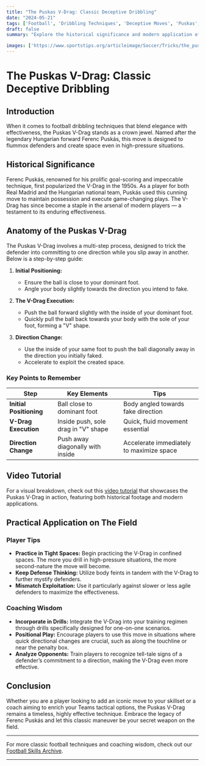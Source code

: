 ```yaml
---
title: "The Puskas V-Drag: Classic Deceptive Dribbling"
date: "2024-05-21"
tags: ['Football', 'Dribbling Techniques', 'Deceptive Moves', 'Puskas', 'Skills', 'Soccer History', 'Player Tips', 'Coaching Wisdom', 'Tricks']
draft: false
summary: "Explore the historical significance and modern application of the Puskas V-Drag to leave defenders in the dust with this timeless dribbling maneuver."

images: ['https://www.sportstips.org/articleimage/Soccer/Tricks/the_puskas_v_drag_classic_deceptive_dribbling.webp']
---
```


# The Puskas V-Drag: Classic Deceptive Dribbling

## Introduction

When it comes to football dribbling techniques that blend elegance with effectiveness, the Puskas V-Drag stands as a crown jewel. Named after the legendary Hungarian forward Ferenc Puskás, this move is designed to flummox defenders and create space even in high-pressure situations.

## Historical Significance

Ferenc Puskás, renowned for his prolific goal-scoring and impeccable technique, first popularized the V-Drag in the 1950s. As a player for both Real Madrid and the Hungarian national team, Puskás used this cunning move to maintain possession and execute game-changing plays. The V-Drag has since become a staple in the arsenal of modern players — a testament to its enduring effectiveness.

## Anatomy of the Puskas V-Drag

The Puskas V-Drag involves a multi-step process, designed to trick the defender into committing to one direction while you slip away in another. Below is a step-by-step guide:

1. **Initial Positioning:**
   * Ensure the ball is close to your dominant foot.
   * Angle your body slightly towards the direction you intend to fake.

2. **The V-Drag Execution:**
   * Push the ball forward slightly with the inside of your dominant foot.
   * Quickly pull the ball back towards your body with the sole of your foot, forming a "V" shape.

3. **Direction Change:**
   * Use the inside of your same foot to push the ball diagonally away in the direction you initially faked.
   * Accelerate to exploit the created space.

### Key Points to Remember

| Step                   | Key Elements                        | Tips                                        |
|------------------------|-------------------------------------|---------------------------------------------|
| **Initial Positioning**| Ball close to dominant foot         | Body angled towards fake direction          |
| **V-Drag Execution**   | Inside push, sole drag in "V" shape | Quick, fluid movement essential             |
| **Direction Change**   | Push away diagonally with inside    | Accelerate immediately to maximize space   |

## Video Tutorial

For a visual breakdown, check out this [video tutorial](https://your-video-link-here.com) that showcases the Puskas V-Drag in action, featuring both historical footage and modern applications.

## Practical Application on The Field

### Player Tips

- **Practice in Tight Spaces:** Begin practicing the V-Drag in confined spaces. The more you drill in high-pressure situations, the more second-nature the move will become.
- **Keep Defense Thinking:** Utilize body feints in tandem with the V-Drag to further mystify defenders.
- **Mismatch Exploitation:** Use it particularly against slower or less agile defenders to maximize the effectiveness.

### Coaching Wisdom

- **Incorporate in Drills:** Integrate the V-Drag into your training regimen through drills specifically designed for one-on-one scenarios.
- **Positional Play:** Encourage players to use this move in situations where quick directional changes are crucial, such as along the touchline or near the penalty box.
- **Analyze Opponents:** Train players to recognize tell-tale signs of a defender’s commitment to a direction, making the V-Drag even more effective.

## Conclusion

Whether you are a player looking to add an iconic move to your skillset or a coach aiming to enrich your Teams tactical options, the Puskas V-Drag remains a timeless, highly effective technique. Embrace the legacy of Ferenc Puskás and let this classic maneuver be your secret weapon on the field.

---

For more classic football techniques and coaching wisdom, check out our [Football Skills Archive](https://your-archive-link-here.com).

---